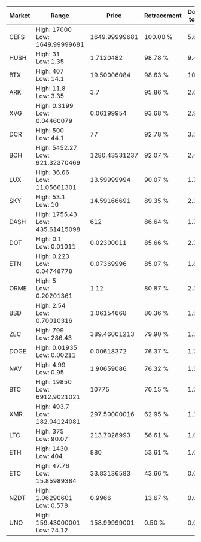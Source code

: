 | Market | Range | Price| Retracement | Doubles to 50% |
| --- | --- | --- | --- | --- |
| CEFS | High: 17000<br />Low: 1649.99999681 | 1649.99999681 | 100.00 % | 5.65 |
| HUSH | High: 31<br />Low: 1.35 | 1.7120482 | 98.78 % | 9.45 |
| BTX | High: 407<br />Low: 14.1 | 19.50006084 | 98.63 % | 10.80 |
| ARK | High: 11.8<br />Low: 3.35 | 3.7 | 95.86 % | 2.05 |
| XVG | High: 0.3199<br />Low: 0.04460079 | 0.06199954 | 93.68 % | 2.94 |
| DCR | High: 500<br />Low: 44.1 | 77 | 92.78 % | 3.53 |
| BCH | High: 5452.27<br />Low: 921.32370469 | 1280.43531237 | 92.07 % | 2.49 |
| LUX | High: 36.66<br />Low: 11.05661301 | 13.59999994 | 90.07 % | 1.75 |
| SKY | High: 53.1<br />Low: 10 | 14.59166691 | 89.35 % | 2.16 |
| DASH | High: 1755.43<br />Low: 435.61415098 | 612 | 86.64 % | 1.79 |
| DOT | High: 0.1<br />Low: 0.01011 | 0.02300011 | 85.66 % | 2.39 |
| ETN | High: 0.223<br />Low: 0.04748778 | 0.07369996 | 85.07 % | 1.84 |
| ORME | High: 5<br />Low: 0.20201361 | 1.12 | 80.87 % | 2.32 |
| BSD | High: 2.54<br />Low: 0.70010316 | 1.06154668 | 80.36 % | 1.53 |
| ZEC | High: 799<br />Low: 286.43 | 389.46001213 | 79.90 % | 1.39 |
| DOGE | High: 0.01935<br />Low: 0.00211 | 0.00618372 | 76.37 % | 1.74 |
| NAV | High: 4.99<br />Low: 0.95 | 1.90659086 | 76.32 % | 1.56 |
| BTC | High: 19850<br />Low: 6912.9021021 | 10775 | 70.15 % | 1.24 |
| XMR | High: 493.7<br />Low: 182.04124081 | 297.50000016 | 62.95 % | 1.14 |
| LTC | High: 375<br />Low: 90.07 | 213.7028993 | 56.61 % | 1.09 |
| ETH | High: 1430<br />Low: 404 | 880 | 53.61 % | 1.04 |
| ETC | High: 47.76<br />Low: 15.85989384 | 33.83136583 | 43.66 % | 0.00 |
| NZDT | High: 1.06290601<br />Low: 0.578 | 0.9966 | 13.67 % | 0.00 |
| UNO | High: 159.43000001<br />Low: 74.12 | 158.99999001 | 0.50 % | 0.00 |
